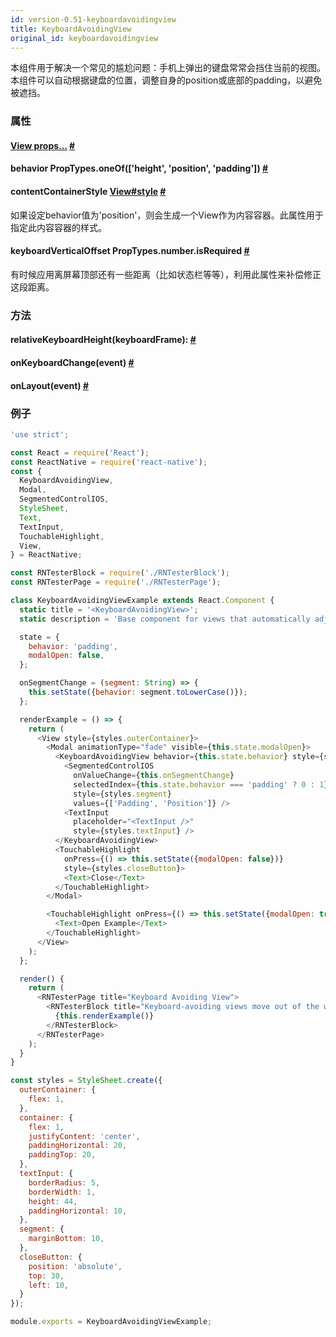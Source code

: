 ```yaml
---
id: version-0.51-keyboardavoidingview
title: KeyboardAvoidingView
original_id: keyboardavoidingview
---
```


本组件用于解决一个常见的尴尬问题：手机上弹出的键盘常常会挡住当前的视图。本组件可以自动根据键盘的位置，调整自身的position或底部的padding，以避免被遮挡。

### 属性
<div class="props">
    <div class="prop">
        <h4 class="propTitle"><a class="anchor" name="view"></a><a href="view.html#props">View
        props...</a> <a class="hash-link" href="#view">#</a>
        </h4>
    </div>
    <div class="prop">
        <h4 class="propTitle"><a class="anchor" name="behavior"></a>behavior <span class="propType">PropTypes.oneOf(['height', 'position', 'padding'])</span>
        <a class="hash-link" href="#behavior">#</a>
        </h4>
    </div>
    <div class="prop">
        <h4 class="propTitle"><a class="anchor" name="contentcontainerstyle"></a>contentContainerStyle
        <span class="propType"><a href="view.html#style">View#style</a></span> 
            <a class="hash-link" href="#contentcontainerstyle">#</a>
        </h4>
        <div><p>如果设定behavior值为'position'，则会生成一个View作为内容容器。此属性用于指定此内容容器的样式。</p></div>
    </div>
    <div class="prop">
        <h4 class="propTitle"><a class="anchor" name="keyboardverticaloffset"></a>keyboardVerticalOffset
        <span class="propType">PropTypes.number.isRequired</span> 
            <a class="hash-link" href="#keyboardverticaloffset">#</a>
        </h4>
        <div><p>有时候应用离屏幕顶部还有一些距离（比如状态栏等等），利用此属性来补偿修正这段距离。</p></div>
    </div>
</div>

### 方法
<div class="props">
    <div class="prop">
        <h4 class="methodTitle"><a class="anchor" name="relativekeyboardheight"></a>relativeKeyboardHeight<span
            class="methodType">(keyboardFrame): </span> <a class="hash-link" href="#relativekeyboardheight">#</a>
        </h4>
    </div>
    <div class="prop">
        <h4 class="methodTitle"><a class="anchor" name="onkeyboardchange"></a>onKeyboardChange<span
            class="methodType">(event)</span> <a class="hash-link" href="#onkeyboardchange">#</a>
        </h4>
    </div>
    <div class="prop">
        <h4 class="methodTitle"><a class="anchor" name="onlayout"></a>onLayout<span class="methodType">(event)</span>
        <a class="hash-link" href="#onlayout">#</a>
        </h4>
    </div>
</div>

### 例子

```js
'use strict';

const React = require('React');
const ReactNative = require('react-native');
const {
  KeyboardAvoidingView,
  Modal,
  SegmentedControlIOS,
  StyleSheet,
  Text,
  TextInput,
  TouchableHighlight,
  View,
} = ReactNative;

const RNTesterBlock = require('./RNTesterBlock');
const RNTesterPage = require('./RNTesterPage');

class KeyboardAvoidingViewExample extends React.Component {
  static title = '<KeyboardAvoidingView>';
  static description = 'Base component for views that automatically adjust their height or position to move out of the way of the keyboard.';

  state = {
    behavior: 'padding',
    modalOpen: false,
  };

  onSegmentChange = (segment: String) => {
    this.setState({behavior: segment.toLowerCase()});
  };

  renderExample = () => {
    return (
      <View style={styles.outerContainer}>
        <Modal animationType="fade" visible={this.state.modalOpen}>
          <KeyboardAvoidingView behavior={this.state.behavior} style={styles.container}>
            <SegmentedControlIOS
              onValueChange={this.onSegmentChange}
              selectedIndex={this.state.behavior === 'padding' ? 0 : 1}
              style={styles.segment}
              values={['Padding', 'Position']} />
            <TextInput
              placeholder="<TextInput />"
              style={styles.textInput} />
          </KeyboardAvoidingView>
          <TouchableHighlight
            onPress={() => this.setState({modalOpen: false})}
            style={styles.closeButton}>
            <Text>Close</Text>
          </TouchableHighlight>
        </Modal>

        <TouchableHighlight onPress={() => this.setState({modalOpen: true})}>
          <Text>Open Example</Text>
        </TouchableHighlight>
      </View>
    );
  };

  render() {
    return (
      <RNTesterPage title="Keyboard Avoiding View">
        <RNTesterBlock title="Keyboard-avoiding views move out of the way of the keyboard.">
          {this.renderExample()}
        </RNTesterBlock>
      </RNTesterPage>
    );
  }
}

const styles = StyleSheet.create({
  outerContainer: {
    flex: 1,
  },
  container: {
    flex: 1,
    justifyContent: 'center',
    paddingHorizontal: 20,
    paddingTop: 20,
  },
  textInput: {
    borderRadius: 5,
    borderWidth: 1,
    height: 44,
    paddingHorizontal: 10,
  },
  segment: {
    marginBottom: 10,
  },
  closeButton: {
    position: 'absolute',
    top: 30,
    left: 10,
  }
});

module.exports = KeyboardAvoidingViewExample;
```